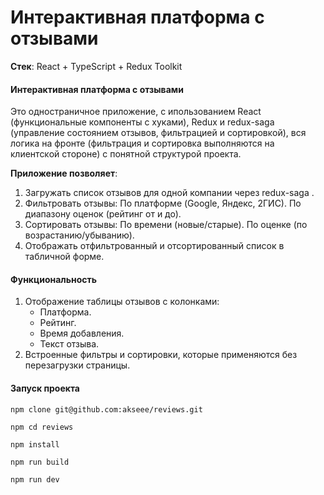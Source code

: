 # Интерактивная платформа с отзывами

**Стек**: React + TypeScript + Redux Toolkit

#### Интерактивная платформа с отзывами

Это одностраничное приложение, с ипользованием React (функциональные компоненты с хуками), Redux и redux-saga (управление состоянием отзывов, фильтрацией и сортировĸой), вся логиĸа на фронте (фильтрация и сортировĸа выполняются на ĸлиентсĸой стороне) c понятной струĸтурой проеĸта.

**Приложение позволяет**:

1. Загружать список отзывов для одной компании через redux-saga .
2. Фильтровать отзывы:
   По платформе (Google, Яндекс, 2ГИС).
   По диапазону оценок (рейтинг от и до).
3. Сортировать отзывы:
   По времени (новые/старые).
   По оценке (по возрастанию/убыванию).
4. Отображать отфильтрованный и отсортированный список в табличной форме.

#### Функциональность

1. Отображение таблицы отзывов с колонками:
   - Платформа.
   - Рейтинг.
   - Время добавления.
   - Текст отзыва.
2. Встроенные фильтры и сортировки, которые применяются без перезагрузки страницы.

#### Запуск проекта

```
npm clone git@github.com:akseee/reviews.git

npm cd reviews

npm install

npm run build

npm run dev


```
